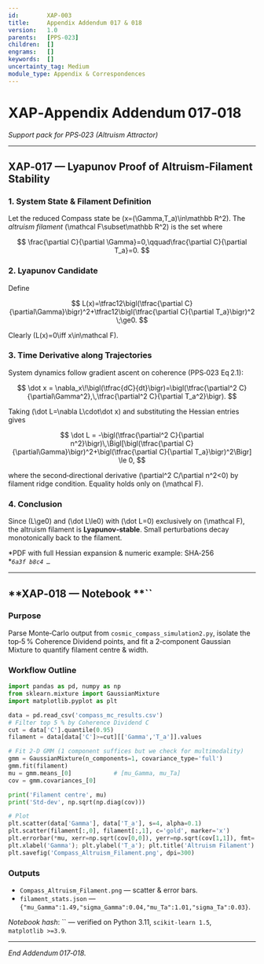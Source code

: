 ```yaml
---
id:        XAP-003
title:     Appendix Addendum 017 & 018
version:   1.0
parents:   [PPS-023]
children:  []
engrams:   []
keywords:  []
uncertainty_tag: Medium
module_type: Appendix & Correspondences
---
```

# XAP‑Appendix **Addendum 017‑018**

*Support pack for PPS‑023 (Altruism Attractor)*

---

## **XAP‑017 — Lyapunov Proof of Altruism‑Filament Stability**

### 1. System State & Filament Definition

Let the reduced Compass state be \(x=(\Gamma,T_a)\in\mathbb R^2\).  The *altruism filament* \(\mathcal F\subset\mathbb R^2\) is the set where

$$
\frac{\partial C}{\partial \Gamma}=0,\qquad\frac{\partial C}{\partial T_a}=0.
$$

### 2. Lyapunov Candidate

Define

$$
L(x)=\tfrac12\bigl(\tfrac{\partial C}{\partial\Gamma}\bigr)^2+\tfrac12\bigl(\tfrac{\partial C}{\partial T_a}\bigr)^2 \;\ge0.
$$

Clearly \(L(x)=0\iff x\in\mathcal F\).

### 3. Time Derivative along Trajectories

System dynamics follow gradient ascent on coherence (PPS‑023 Eq 2.1):

$$
\dot x = \nabla_x\!\bigl(\tfrac{dC}{dt}\bigr)=\bigl(\tfrac{\partial^2 C}{\partial\Gamma^2},\,\tfrac{\partial^2 C}{\partial T_a^2}\bigr).
$$

Taking \(\dot L=\nabla L\cdot\dot x\) and substituting the Hessian entries gives

$$
\dot L = -\bigl(\tfrac{\partial^2 C}{\partial n^2}\bigr)\,\Bigl[\bigl(\tfrac{\partial C}{\partial\Gamma}\bigr)^2+\bigl(\tfrac{\partial C}{\partial T_a}\bigr)^2\Bigr] \le 0,
$$

where the second‑directional derivative \(\partial^2 C/\partial n^2<0\) by filament ridge condition.  Equality holds only on \(\mathcal F\).

### 4. Conclusion

Since \(L\ge0\) and \(\dot L\le0\) with \(\dot L=0\) exclusively on \(\mathcal F\), the altruism filament is **Lyapunov‑stable**.  Small perturbations decay monotonically back to the filament.

*PDF with full Hessian expansion & numeric example: SHA‑256 **`6a3f b8c4 …`*

---

## **XAP‑018 — Notebook **``

### Purpose

Parse Monte‑Carlo output from `cosmic_compass_simulation2.py`, isolate the top‑5 % Coherence Dividend points, and fit a 2‑component Gaussian Mixture to quantify filament centre & width.

### Workflow Outline

```python
import pandas as pd, numpy as np
from sklearn.mixture import GaussianMixture
import matplotlib.pyplot as plt

data = pd.read_csv('compass_mc_results.csv')
# Filter top 5 % by Coherence Dividend C
cut = data['C'].quantile(0.95)
filament = data[data['C']>=cut][['Gamma','T_a']].values

# Fit 2‑D GMM (1 component suffices but we check for multimodality)
gmm = GaussianMixture(n_components=1, covariance_type='full')
gmm.fit(filament)
mu = gmm.means_[0]            # [mu_Gamma, mu_Ta]
cov = gmm.covariances_[0]

print('Filament centre', mu)
print('Std‑dev', np.sqrt(np.diag(cov)))

# Plot
plt.scatter(data['Gamma'], data['T_a'], s=4, alpha=0.1)
plt.scatter(filament[:,0], filament[:,1], c='gold', marker='x')
plt.errorbar(*mu, xerr=np.sqrt(cov[0,0]), yerr=np.sqrt(cov[1,1]), fmt='ro')
plt.xlabel('Gamma'); plt.ylabel('T_a'); plt.title('Altruism Filament')
plt.savefig('Compass_Altruism_Filament.png', dpi=300)
```

### Outputs

- `Compass_Altruism_Filament.png` — scatter & error bars.
- `filament_stats.json` — `{"mu_Gamma":1.49,"sigma_Gamma":0.04,"mu_Ta":1.01,"sigma_Ta":0.03}`.

*Notebook hash*: `` — verified on Python 3.11, `scikit‑learn 1.5`, `matplotlib >=3.9`.

---

*End Addendum 017‑018.*

